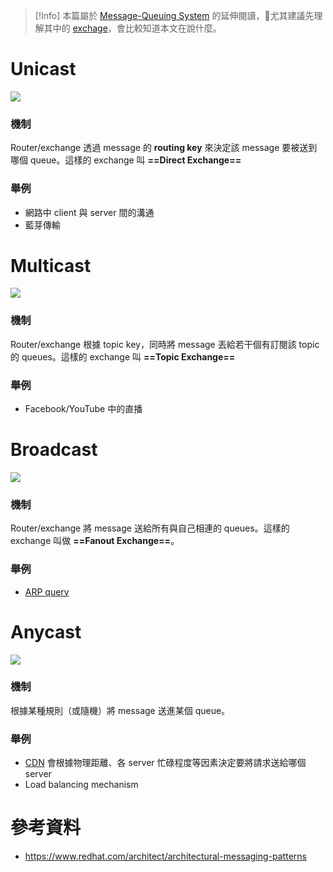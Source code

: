 >[!Info]
>本篇屬於 [Message-Queuing System](</System Design/Message-Queuing System.md>) 的延伸閱讀，尤其建議先理解其中的 [exchage](</System Design/Message-Queuing System.md#Exchange/Router>)，會比較知道本文在說什麼。

# Unicast

![](<https://raw.githubusercontent.com/Jamison-Chen/KM-software/master/img/Unicast.png>)

### 機制

Router/exchange 透過 message 的 **routing key** 來決定該 message 要被送到哪個 queue。這樣的 exchange 叫 **==Direct Exchange==**

### 舉例

- 網路中 client 與 server 間的溝通
- 藍芽傳輸

# Multicast

![](<https://raw.githubusercontent.com/Jamison-Chen/KM-software/master/img/multicast.png>)

### 機制

Router/exchange 根據 topic key，同時將 message 丟給若干個有訂閱該 topic 的 queues。這樣的 exchange 叫 **==Topic Exchange==**

### 舉例

- Facebook/YouTube 中的直播

# Broadcast

![](<https://raw.githubusercontent.com/Jamison-Chen/KM-software/master/img/broadcast.png>)

### 機制

Router/exchange 將 message 送給所有與自己相連的 queues。這樣的 exchange 叫做 **==Fanout Exchange==**。

### 舉例

- [ARP query](</Network/MAC Address & ARP.md>)

# Anycast

![](<https://raw.githubusercontent.com/Jamison-Chen/KM-software/master/img/anycast.png>)

### 機制

根據某種規則（或隨機）將 message 送進某個 queue。

### 舉例

- [CDN](</Web Development/CDN.md>) 會根據物理距離、各 server 忙碌程度等因素決定要將請求送給哪個 server
- Load balancing mechanism

# 參考資料

- <https://www.redhat.com/architect/architectural-messaging-patterns>